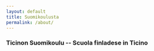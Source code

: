 ```yaml
---
layout: default
title: Suomikoulusta
permalink: /about/
---
```

### Ticinon Suomikoulu -- Scuola finladese in Ticino
